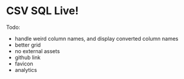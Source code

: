 # CSV SQL Live!

Todo:

- handle weird column names, and display converted column names
- better grid
- no external assets
- github link
- favicon
- analytics
